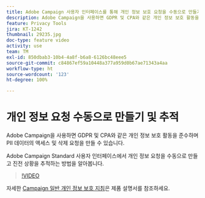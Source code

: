 ```yaml
---
title: Adobe Campaign 사용자 인터페이스를 통해 개인 정보 보호 요청을 수동으로 만들기 및 추적
description: Adobe Campaign을 사용하면 GDPR 및 CPA와 같은 개인 정보 보호 활동을 준수하며 PII 데이터의 액세스 및 삭제 요청을 만들 수 있습니다. Adobe Campaign Standard 사용자 인터페이스에서 개인 정보 요청을 수동으로 만들고 진전 상황을 추적하는 방법을 알아봅니다.
feature: Privacy Tools
jira: KT-1242
thumbnail: 29235.jpg
doc-type: feature video
activity: use
team: TM
exl-id: 850dbab3-10b4-4a8f-b6a8-6126bc48eee5
source-git-commit: c84867ef59a10448a377a959d0b67ae71343a4aa
workflow-type: ht
source-wordcount: '123'
ht-degree: 100%

---
```


# 개인 정보 요청 수동으로 만들기 및 추적

Adobe Campaign을 사용하면 GDPR 및 CPA와 같은 개인 정보 보호 활동을 준수하며 PII 데이터의 액세스 및 삭제 요청을 만들 수 있습니다.

Adobe Campaign Standard 사용자 인터페이스에서 개인 정보 요청을 수동으로 만들고 진전 상황을 추적하는 방법을 알아봅니다.

>[!VIDEO](https://video.tv.adobe.com/v/29235?quality=12&learn=on)

자세한 [Campaign 일반 개인 정보 보호 지침](https://experienceleague.adobe.com/docs/campaign-standard/using/getting-started/privacy/privacy-management.html?lang=ko)은 제품 설명서를 참조하세요.
